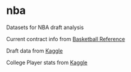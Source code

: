 # nba

Datasets for NBA draft analysis

Current contract info from [Basketball Reference](https://www.basketball-reference.com/contracts/players.html)

Draft data from [Kaggle](https://www.kaggle.com/datasets/benwieland/nba-draft-data)

College Player stats from [Kaggle](https://www.kaggle.com/datasets/adityak2003/college-basketball-players-20092021)
